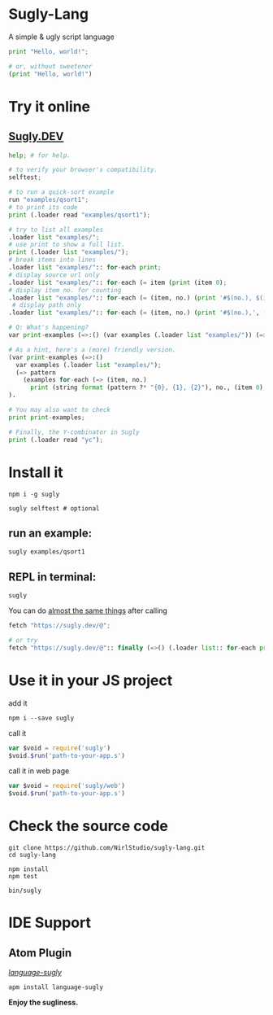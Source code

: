 # Sugly-Lang
A simple &amp; ugly script language
```python
print "Hello, world!";

# or, without sweetener
(print "Hello, world!")
```

# Try it online
## [Sugly.DEV](https://sugly.dev)
```python
help; # for help.

# to verify your browser's compatibility.
selftest;

# to run a quick-sort example
run "examples/qsort1";
# to print its code
print (.loader read "examples/qsort1");

# try to list all examples
.loader list "examples/";
# use print to show a full list.
print (.loader list "examples/");
# break items into lines
.loader list "examples/":: for-each print;
# display source url only
.loader list "examples/":: for-each (= item (print (item 0);
# display item no. for counting
.loader list "examples/":: for-each (= (item, no.) (print '#$(no.), $(item 0)');
 # display path only
.loader list "examples/":: for-each (= (item, no.) (print '#$(no.),', (var url (item 0):: slice (url first-of "examples/");

# Q: What's happening?
var print-examples (=>:() (var examples (.loader list "examples/")) (=> pattern (examples for-each (=> (item, no.) (print (string format (pattern ?* "{0}, {1}, {2}"), no., (item 0), (item 1);

# As a hint, here's a (more) friendly version.
(var print-examples (=>:()
  var examples (.loader list "examples/");
  (=> pattern
    (examples for-each (=> (item, no.)
      print (string format (pattern ?* "{0}, {1}, {2}"), no., (item 0), (item 1);
).

# You may also want to check
print print-examples;

# Finally, the Y-combinator in Sugly
print (.loader read "yc");
```

# Install it
```shell
npm i -g sugly

sugly selftest # optional
```

## run an example:
```shell
sugly examples/qsort1
```

## REPL in terminal:
```shell
sugly
```
You can do [almost the same things](#try-it-online) after calling
```python
fetch "https://sugly.dev/@";

# or try
fetch "https://sugly.dev/@":: finally (=>() (.loader list:: for-each print);
```

# Use it in your JS project
add it
```shell
npm i --save sugly
```

call it
```javascript
var $void = require('sugly')
$void.$run('path-to-your-app.s')
```

call it in web page
```javascript
var $void = require('sugly/web')
$void.$run('path-to-your-app.s')
```

# Check the source code
```shell
git clone https://github.com/NirlStudio/sugly-lang.git
cd sugly-lang

npm install
npm test

bin/sugly

```

# IDE Support
## Atom Plugin
[*language-sugly*](https://github.com/NirlStudio/language-sugly)
```shell
apm install language-sugly
```

**Enjoy the sugliness.**
